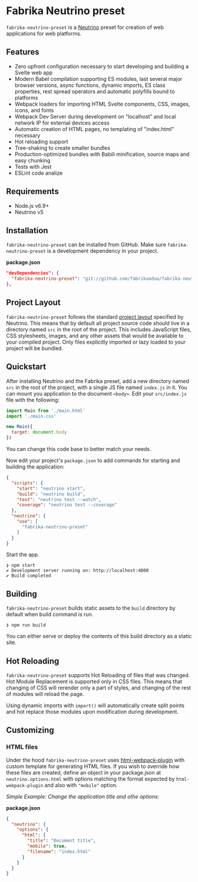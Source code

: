 # Fabrika Neutrino preset

`fabrika-neutrino-preset` is a [Neutrino](https://neutrino.js.org) preset for creation of web applications for web platforms.

## Features

- Zero upfront configuration necessary to start developing and building a Svelte web app
- Modern Babel compilation supporting ES modules, last several major browser versions, async functions, dynamic imports, ES class properties, rest spread operators and automatic polyfills bound to platforms
- Webpack loaders for importing HTML Svelte components, CSS, images, icons, and fonts
- Webpack Dev Server during development on "localhost" and local network IP for external devices access
- Automatic creation of HTML pages, no templating of "index.html" necessary
- Hot reloading support
- Tree-shaking to create smaller bundles
- Production-optimized bundles with Babili minification, source maps and easy chunking
- Tests with Jest
- ESLint code analize

## Requirements

- Node.js v6.9+
- Neutrino v5

## Installation

`fabrika-neutrino-preset` can be installed from GitHub. Make sure  `fabrika-neutrino-preset` is a development dependency in your project.

**package.json**
```json
"devDependencies": {
  "fabrika-neutrino-preset": "git://github.com/fabrikaodua/fabrika-neutrino-preset"
},
```

## Project Layout

`fabrika-neutrino-preset` follows the standard [project layout](https://neutrino.js.org/project-layout) specified by Neutrino. This means that by default all project source code should live in a directory named `src` in the root of the project. This includes JavaScript files, CSS stylesheets, images, and any other assets that would be available to your compiled project. Only files explicitly imported or lazy loaded to your project will be bundled.

## Quickstart

After installing Neutrino and the Fabrika preset, add a new directory named `src` in the root of the project, with a single JS file named `index.js` in it. You can mount you application to the document `<body>`. Edit your `src/index.js` file with the following:

```js
import Main from './main.html'
import './main.css'

new Main({
  target: document.body
})
```

You can change this code base to better match your needs.

Now edit your project's `package.json` to add commands for starting and building the application:

```json
{
  "scripts": {
    "start": "neutrino start",
    "build": "neutrino build",
    "test": "neutrino test --watch",
    "coverage": "neutrino test --coverage"
  },
  "neutrino": {
    "use": [
      "fabrika-neutrino-preset"
    ]
  }
}
```

Start the app. 

```
❯ npm start
✔ Development server running on: http://localhost:4000
✔ Build completed
```

## Building

`fabrika-neutrino-preset` builds static assets to the `build` directory by default when build command is run.

```
❯ npm run build
```

You can either serve or deploy the contents of this build directory as a static site.

## Hot Reloading

`fabrika-neutrino-preset` supports Hot Reloading of files that was changed. Hot Module Replacement is supported only in CSS files. This means that changing of CSS will rerender only a part of styles, and changing of the rest of modules will reload the page.

Using dynamic imports with `import()` will automatically create split points and hot replace those modules upon modification during development.

## Customizing

### HTML files

Under the hood `fabrika-neutrino-preset` uses [html-webpack-plugin](https://www.npmjs.com/package/html-webpack-plugin) with custom template for generating HTML files. If you wish to override how these files are created, define an object in your package.json at `neutrino.options.html` with options matching the format expected by `html-webpack-plugin` and also with `"mobile"` option.

*Simple Example: Change the application title and othe options:*

**package.json**
```json
{
  "neutrino": {
    "options": {
      "html": {
        "title": "Document title",
        "mobile": true,
        "filename": "index.html"
      }
    }
  }
}
```


